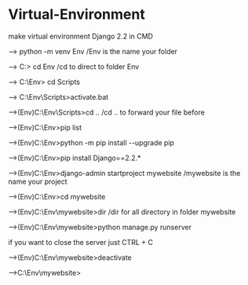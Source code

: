 # Virtual-Environment
make virtual environment Django 2.2 in CMD


--> python -m venv Env        /Env is the name your folder

--> C:\> cd Env               /cd to direct to folder Env

--> C:\Env> cd Scripts

--> C:\Env\Scripts>activate.bat 

-->(Env)C:\Env\Scripts>cd ..  /cd .. to forward your file before

-->(Env)C:\Env>pip list

-->(Env)C:\Env>python -m pip install --upgrade pip

-->(Env)C:\Env>pip install Django==2.2.*

-->(Env)C:\Env>django-admin startproject mywebsite   /mywebsite is the name your project

-->(Env)C:\Env>cd mywebsite 

-->(Env)C:\Env\mywebsite>dir        /dir for all directory in folder mywebsite

-->(Env)C:\Env\mywebsite>python manage.py runserver

if you want to close the server just CTRL + C

-->(Env)C:\Env\mywebsite>deactivate

-->C:\Env\mywebsite>

